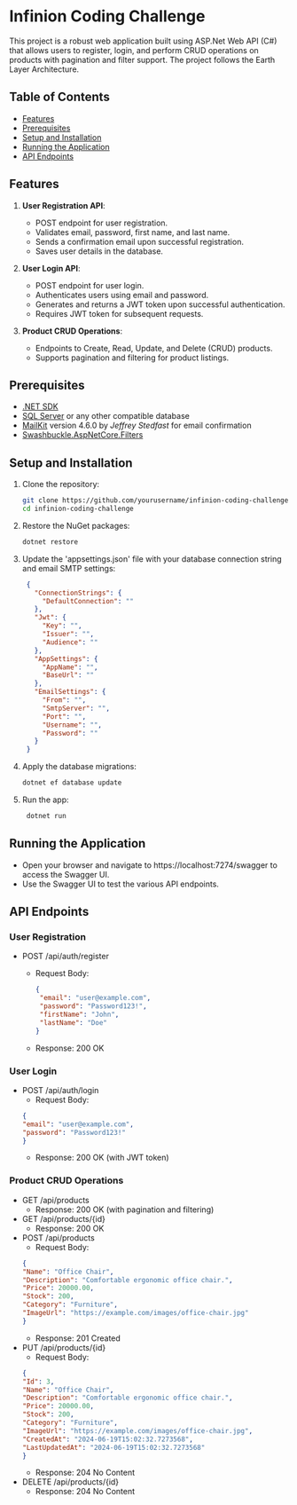 # Infinion Coding Challenge
This project is a robust web application built using ASP.Net Web API (C#) that allows users to register, login, and perform CRUD operations on products with pagination and filter support. The project follows the Earth Layer Architecture.

## Table of Contents
- [Features](#features)
- [Prerequisites](#prerequisites)
- [Setup and Installation](#setup-and-installation)
- [Running the Application](#running-the-application)
- [API Endpoints](#api-endpoints)

## Features

1. **User Registration API**:
   - POST endpoint for user registration.
   - Validates email, password, first name, and last name.
   - Sends a confirmation email upon successful registration.
   - Saves user details in the database.

2. **User Login API**:
   - POST endpoint for user login.
   - Authenticates users using email and password.
   - Generates and returns a JWT token upon successful authentication.
   - Requires JWT token for subsequent requests.

3. **Product CRUD Operations**:
   - Endpoints to Create, Read, Update, and Delete (CRUD) products.
   - Supports pagination and filtering for product listings. 

## Prerequisites

- [.NET SDK](https://dotnet.microsoft.com/download)
- [SQL Server](https://www.microsoft.com/en-us/sql-server/sql-server-downloads) or any other compatible database
- [MailKit](https://www.nuget.org/packages/MailKit/) version 4.6.0 by _Jeffrey Stedfast_ for email confirmation
- [Swashbuckle.AspNetCore.Filters](https://www.nuget.org/packages/Swashbuckle.AspNetCore.Filters/)

## Setup and Installation

1. Clone the repository: 
   ```bash
   git clone https://github.com/yourusername/infinion-coding-challenge.git
   cd infinion-coding-challenge
   ```
2. Restore the NuGet packages:
   ``` bash
   dotnet restore
   ```
3. Update the 'appsettings.json' file with your database connection string and email SMTP settings:
   ```json
    {
      "ConnectionStrings": {
        "DefaultConnection": ""
      },
      "Jwt": {
        "Key": "",
        "Issuer": "",
        "Audience": ""
      },
      "AppSettings": {
        "AppName": "",
        "BaseUrl": ""
      },
      "EmailSettings": {
        "From": "",
        "SmtpServer": "",
        "Port": "",
        "Username": "",
        "Password": ""
      }
    }
    ```
4. Apply the database migrations:
   ```bash
   dotnet ef database update
   ```
5. Run the app:
   ```bash
    dotnet run
    ```
## Running the Application
- Open your browser and navigate to https://localhost:7274/swagger to access the Swagger UI.
- Use the Swagger UI to test the various API endpoints.

## API Endpoints
### User Registration
- POST /api/auth/register
    - Request Body:
      ```json
      { 
       "email": "user@example.com", 
       "password": "Password123!", 
       "firstName": "John", 
       "lastName": "Doe" 
      }
      ```
     
    - Response: 200 OK

### User Login
- POST /api/auth/login
    - Request Body: 
     ```json
     { 
    "email": "user@example.com", 
    "password": "Password123!"
     }
     ```
    - Response: 200 OK (with JWT token)

### Product CRUD Operations
- GET /api/products
    - Response: 200 OK (with pagination and filtering)
- GET /api/products/{id}
    - Response: 200 OK
- POST /api/products
    - Request Body: 
     ```json
     {
     "Name": "Office Chair",
     "Description": "Comfortable ergonomic office chair.",
     "Price": 20000.00,
     "Stock": 200,
     "Category": "Furniture",
     "ImageUrl": "https://example.com/images/office-chair.jpg"
     }
     ```
    - Response: 201 Created
- PUT /api/products/{id}
    - Request Body: 
     ```json
     {
    "Id": 3,
    "Name": "Office Chair",
    "Description": "Comfortable ergonomic office chair.",
    "Price": 20000.00,
    "Stock": 200,
    "Category": "Furniture",
    "ImageUrl": "https://example.com/images/office-chair.jpg",
    "CreatedAt": "2024-06-19T15:02:32.7273568",
    "LastUpdatedAt": "2024-06-19T15:02:32.7273568"
    }
     ```
    - Response: 204 No Content
- DELETE /api/products/{id}
    - Response: 204 No Content



